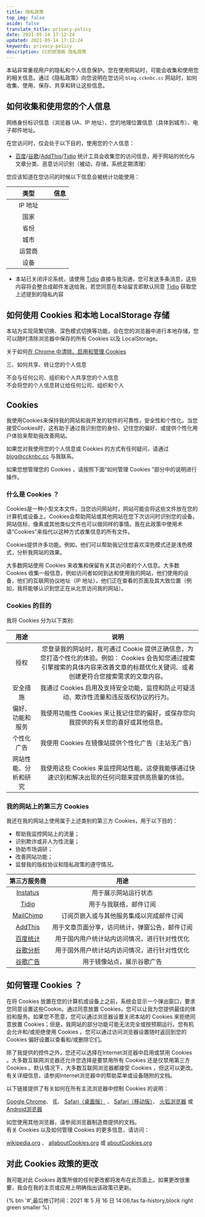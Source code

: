 ```yaml
---
title: 隐私政策
top_img: false
aside: false
translate_title: privacy-policy
date: 2021-05-14 17:12:24
updated: 2021-05-14 17:12:24
keywords: privacy-policy
description: CC的部落格 隐私政策
---
```


本站非常重视用户的隐私和个人信息保护。您在使用网站时，可能会收集和使用您的相关信息。通过《隐私政策》向您说明在您访问 `blog.ccknbc.cc` 网站时，如何收集、使用、保存、共享和转让这些信息。

## 如何收集和使用您的个人信息

网络身份标识信息（浏览器 UA、IP 地址）、您的地理位置信息（具体到城市）、电子邮件地址。

在您访问时，仅会处于以下目的，使用您的个人信息：

- [百度](https://tongji.baidu.com/)/[谷歌](https://analytics.google.com)/[AddThis](https://www.addthis.com)/[Tidio](https://www.tidio.com/privacy-policy/) 统计工具会收集您的访问信息，用于网站的优化与文章分类、恶意访问识别（被动，存储，系统定期清理）

您应该知道在您访问的时候以下信息会被统计功能使用：


<script src="https://cdn.jsdelivr.net/gh/ccknbc-backup/cdn/js/privacy.js"></script>
| 类型<div style="width:100px">          | 信息                                  |
|:-----------:|:-----------------------------------:|
| IP 地址       | <div id="userAgentIp"></div>                  |
| 国家        | <div id="userAgentCountry"></div>                  |
| 省份        | <div id="userAgentRegion"></div>                  |
| 城市        | <div id="userAgentCity"></div>                  |
| 运营商        | <div id="userAgentIsp"></div>                  |
| 设备        | <div id="userAgentDevice"></div>                  |
<script type="text/javascript">getIpInfo()</script>

- 本站已关闭评论系统，请使用 [Tidio](https://www.tidio.com/privacy-policy/) 直接与我沟通，您可发送多条消息，这些内容将会整合成邮件发送给我，若您同意在本站留言即默认同意 [Tidio](https://www.tidio.com/privacy-policy/) 获取您上述提到的隐私内容

## 如何使用 Cookies 和本地 LocalStorage 存储

本站为实现简繁切换、深色模式切换等功能，会在您的浏览器中进行本地存储，您可以随时清除浏览器中保存的所有 Cookies 以及 LocalStorage。

关于如何[在 Chrome 中清除、启用和管理 Cookies](https://support.google.com/chrome/answer/95647?co=GENIE.Platform=Desktop&hl=zh-Hans)

三、如何共享、转让您的个人信息

不会与任何公司、组织和个人共享您的个人信息  
不会将您的个人信息转让给任何公司、组织和个人

## Cookies

我使用Cookies来保持我的网站和我开发的软件的可靠性，安全性和个性化。当您接受Cookies时，这有助于通过我识别您的身份、记住您的偏好、或提供个性化用户体验来帮助我改善网站。

如果您对我使用您的个人信息或 Cookies 的方式有任何疑问，请通过 blog@ccknbc.cc 与我联系。

如果您想管理您的 Cookies ，请按照下面“如何管理 Cookies ”部分中的说明进行操作。

### 什么是 Cookies ？

Cookies是一种小型文本文件，当您访问网站时，网站可能会将这些文件放在您的计算机或设备上。Cookies会帮助网站或其他网站在您下次访问时识别您的设备。网站信标、像素或其他类似文件也可以做同样的事情。我在此政策中使用术语“Cookies”来指代以这种方式收集信息的所有文件。

Cookies提供许多功能。例如，他们可以帮助我记住您喜欢深色模式还是浅色模式，分析我网站的效果。

大多数网站使用 Cookies 来收集和保留有关其访问者的个人信息。大多数 Cookies 收集一般信息，例如访问者如何到达和使用我的网站，他们使用的设备，他们的互联网协议地址（IP 地址），他们正在查看的页面及其大致位置（例如，我将能够认识到您正在从北京访问我的网站）。

### Cookies 的目的

我将 Cookies 分为以下类别:

|         用途         |                             说明                             |
| :------------------: | :----------------------------------------------------------: |
|         授权         | 您登录我的网站时，我可通过 Cookie 提供正确信息，为您打造个性化的体验。例如： Cookies 会告知您通过搜索引擎搜索的具体内容来改善文章的标题优化关键词、或者创建更符合您搜索需求的文章内容。 |
|       安全措施       | 我通过 Cookies 启用及支持安全功能，监控和防止可疑活动、欺诈性流量和违反版权协议的行为。 |
|   偏好、功能和服务   | 我使用功能性 Cookies 来让我记住您的偏好，或保存您向我提供的有关您的喜好或其他信息。 |
|      个性化广告      |     我使用 Cookies 在镜像站提供个性化广告（主站无广告）      |
| 网站性能、分析和研究 | 我使用这些 Cookies 来监控网站性能。这使我能够通过快速识别和解决出现的任何问题来提供高质量的体验。 |

### 我的网站上的第三方 Cookies

我还在我的网站上使用属于上述类别的第三方 Cookies，用于以下目的：

*   帮助我监控网站上的流量；
*   识别欺诈或非人为性流量；
*   协助市场调研；
*   改善网站功能；
*   监督我的版权协议和隐私政策的遵守情况。

|                   第三方服务商                    |                      用途                      |
| :-----------------------------------------------: | :--------------------------------------------: |
|         [Instatus](https://instatus.com)          |              用于展示网站运行状态              |
|  [Tidio](https://www.tidio.com/privacy-policy/)   |             用于与我联络，邮件订阅             |
|        [MailChimp](https://mailchimp.com/)        |    订阅页嵌入或与其他服务集成以完成邮件订阅    |
|        [AddThis](https://www.addthis.com)         | 用于文章页面分享，访问统计，弹窗公告，邮件订阅 |
|       [百度统计](https://tongji.baidu.com/)       |  用于国内用户统计站内访问情况，进行针对性优化  |
|     [谷歌分析](https://analytics.google.com)      |  用于国外用户统计站内访问情况，进行针对性优化  |
| [谷歌广告](https://www.google.com/adsense/start/) |           用于镜像站点，展示谷歌广告           |

如何管理 Cookies ？
--------------------------------------------

在将 Cookies 放置在您的计算机或设备上之前，系统会显示一个弹出窗口，要求您同意设置这些Cookie。通过同意放置 Cookies，您可以让我为您提供最佳的体验和服务。如果您不愿意，您可以通过浏览器设置关闭本站的  Cookies 来拒绝同意放置 Cookies；但是，我网站的部分功能可能无法完全或按预期运行。您有机会允许和/或拒绝使用 Cookies 。您可以通过访问浏览器设置随时返回到您的 Cookies 偏好设置以查看和/或删除它们。

除了我提供的控件之外，您还可以选择在Internet浏览器中启用或禁用 Cookies 。大多数互联网浏览器还允许您选择是要禁用所有 Cookies 还是仅禁用第三方 Cookies 。默认情况下，大多数互联网浏览器都接受 Cookies ，但这可以更改。有关详细信息，请参阅Internet浏览器中的帮助菜单或设备随附的文档。

以下链接提供了有关如何在所有主流浏览器中控制 Cookies 的说明：

[Google Chrome](https://support.google.com/chrome/answer/95647?hl=en)、  [IE](https://support.microsoft.com/en-us/help/260971/description-of-cookies)、  [Safari（桌面版）](https://support.apple.com/guide/safari/manage-cookies-and-website-data-sfri11471/mac) 、 [Safari（移动版）](https://support.apple.com/en-us/HT201265)、 [火狐浏览器](https://support.mozilla.org/en-US/kb/Cookies-information-websites-store-on-your-computer) 或 [Android浏览器](http://support.google.com/ics/nexus/bin/answer.py?hl=en&answer=2425067)

如您使用其他浏览器，请参阅浏览器制造商提供的文档。  
有关 Cookies 以及如何管理 Cookies 的更多信息，请访问：

[wikipedia.org](https://zh.wikipedia.org/wiki/Cookie) 、 [allaboutCookies.org](https://www.allaboutcookies.org/) 或 [aboutCookies.org](https://www.aboutcookies.org/)

## 对此 Cookies 政策的更改

我可能对此 Cookies 政策所做的任何更改都将发布在此页面上。如果更改很重要，我会在我的主页或应用上明确指出该政策已更新。

{% btn '#',最后修订时间：2021 年 5 月 16 日 14:06,fas fa-history,block right green smaller %}
